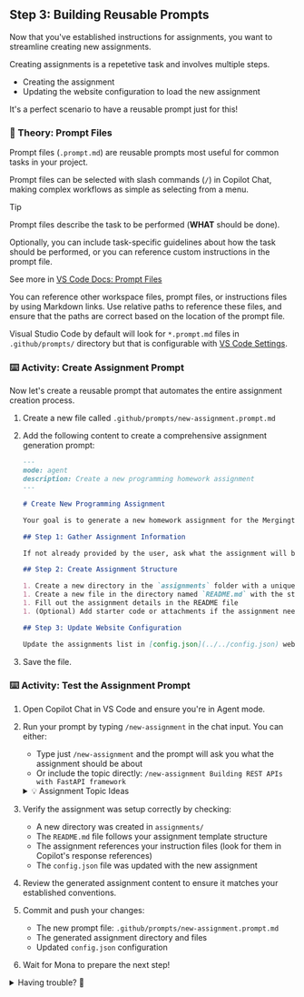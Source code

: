 ## Step 3: Building Reusable Prompts

Now that you've established instructions for assignments, you want to streamline creating new assignments.

Creating assignments is a repetetive task and involves multiple steps.

- Creating the assignment
- Updating the website configuration to load the new assignment

It's a perfect scenario to have a reusable prompt just for this!

### 📖 Theory: Prompt Files

Prompt files (`.prompt.md`) are reusable prompts most useful for common tasks in your project.

Prompt files can be selected with slash commands (`/`) in Copilot Chat, making complex workflows as simple as selecting from a menu.

> [!TIP]
> Prompt files describe the task to be performed (**WHAT** should be done).
>
> Optionally, you can include task-specific guidelines about how the task should be performed, or you can reference custom instructions in the prompt file.
>
> See more in [VS Code Docs: Prompt Files](https://code.visualstudio.com/docs/copilot/copilot-customization#_prompt-files-experimental)

You can reference other workspace files, prompt files, or instructions files by using Markdown links. Use relative paths to reference these files, and ensure that the paths are correct based on the location of the prompt file.

Visual Studio Code by default will look for `*.prompt.md` files in `.github/prompts/` directory but that is configurable with [VS Code Settings](vscode://settings/chat.promptFilesLocations).

### ⌨️ Activity: Create Assignment Prompt

Now let's create a reusable prompt that automates the entire assignment creation process.

1. Create a new file called `.github/prompts/new-assignment.prompt.md`

1. Add the following content to create a comprehensive assignment generation prompt:

   ```markdown
   ---
   mode: agent
   description: Create a new programming homework assignment
   ---

   # Create New Programming Assignment

   Your goal is to generate a new homework assignment for the Mergington High School students.

   ## Step 1: Gather Assignment Information

   If not already provided by the user, ask what the assignment will be about.

   ## Step 2: Create Assignment Structure

   1. Create a new directory in the `assignments` folder with a unique name based on the assignment topic
   1. Create a new file in the directory named `README.md` with the structure from the [assignment-template.md](../../templates/assignment-template.md) file
   1. Fill out the assignment details in the README file
   1. (Optional) Add starter code or attachments if the assignment needs them - add these files to the same assignment folder

   ## Step 3: Update Website Configuration

   Update the assignments list in [config.json](../../config.json) website configuration file to include the new assignment. For the dueDate field, use the current date plus 7 days unless specified otherwise.
   ```

1. Save the file.

### ⌨️ Activity: Test the Assignment Prompt

1. Open Copilot Chat in VS Code and ensure you're in Agent mode.

1. Run your prompt by typing `/new-assignment` in the chat input. You can either:

   - Type just `/new-assignment` and the prompt will ask you what the assignment should be about
   - Or include the topic directly: `/new-assignment Building REST APIs with FastAPI framework`


   <details>
   <summary>💡 Assignment Topic Ideas</summary>

   ```text
   Python Text Processing - working with strings, file I/O, and text manipulation
   ```

   ```text
   Data Structures in Python - lists, dictionaries, sets, and tuples
   ```
   
   ```text
   Python Data Visualization - using matplotlib or plotly for charts and graphs
   ```

   ```text
   Building REST APIs with FastAPI framework
   ```

   ```text
   Statistics with Python - data analysis and statistical calculations using pandas and numpy
   ```

   </details>

1. Verify the assignment was setup correctly by checking:

   - A new directory was created in `assignments/`
   - The `README.md` file follows your assignment template structure
   - The assignment references your instruction files (look for them in Copilot's response references)
   - The `config.json` file was updated with the new assignment

1. Review the generated assignment content to ensure it matches your established conventions.

1. Commit and push your changes:

   - The new prompt file: `.github/prompts/new-assignment.prompt.md`
   - The generated assignment directory and files
   - Updated `config.json` configuration

1. Wait for Mona to prepare the next step!

<details>
<summary>Having trouble? 🤷</summary><br/>

- Make sure the prompt file is in `.github/prompts/` directory with the `.prompt.md` extension

</details>
